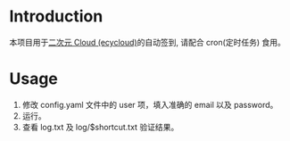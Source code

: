 # Introduction
本项目用于[二次元 Cloud (ecycloud)](https://ovo.ecycloud.com)的自动签到, 请配合 cron(定时任务) 食用。
# Usage
1. 修改 config.yaml 文件中的 user 项，填入准确的 email 以及 password。
2. 运行。
3. 查看 log.txt 及 log/$shortcut.txt 验证结果。
